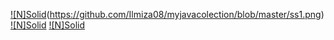 [![N]Solid](https://github.com/Ilmiza08/myjavacolection/blob/master/ss1.png)(https://github.com/Ilmiza08/myjavacolection/blob/master/ss1.png)
[![N]Solid](https://github.com/Ilmiza08/myjavacolection/blob/master/ss2.png)
[![N]Solid](https://github.com/Ilmiza08/myjavacolection/blob/master/ss3.png)